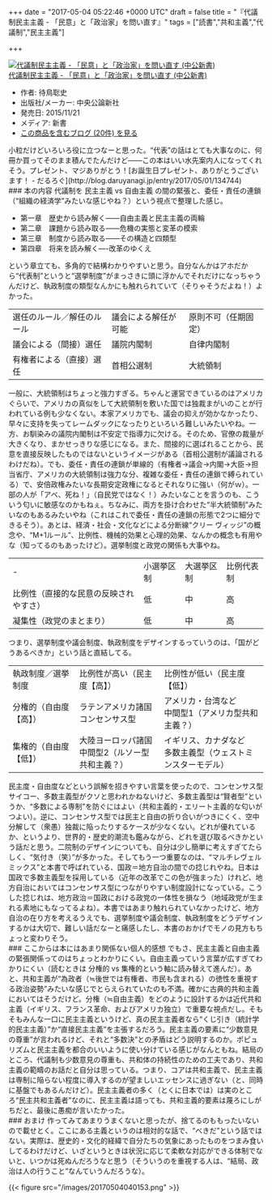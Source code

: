 
+++
date = "2017-05-04 05:22:46 +0000 UTC"
draft = false
title = "『代議制民主主義 - 「民意」と「政治家」を問い直す』"
tags = ["読書","共和主義","代議制","民主主義"]

+++
<div class="hatena-asin-detail"><a href="http://www.amazon.co.jp/exec/obidos/ASIN/4121023471/bestylesnet-22/"><img src="https://images-fe.ssl-images-amazon.com/images/I/41kdISlBoxL._SL160_.jpg" class="hatena-asin-detail-image" alt="代議制民主主義 - 「民意」と「政治家」を問い直す (中公新書)" title="代議制民主主義 - 「民意」と「政治家」を問い直す (中公新書)"/></a><div class="hatena-asin-detail-info"><a href="http://www.amazon.co.jp/exec/obidos/ASIN/4121023471/bestylesnet-22/">代議制民主主義 - 「民意」と「政治家」を問い直す (中公新書)</a><ul><li><span class="hatena-asin-detail-label">作者:</span> 待鳥聡史</li><li><span class="hatena-asin-detail-label">出版社/メーカー:</span> 中央公論新社</li><li><span class="hatena-asin-detail-label">発売日:</span> 2015/11/21</li><li><span class="hatena-asin-detail-label">メディア:</span> 新書</li><li><a href="http://d.hatena.ne.jp/asin/4121023471/bestylesnet-22" target="_blank">この商品を含むブログ (20件) を見る</a></li></ul></div><div class="hatena-asin-detail-foot"></div></div>小粒だけどいろいろ役に立つなーと思った。“代表”の話はとても大事なのに、何冊か買ってそのまま積んでたんだけど――この本はいい水先案内人になってくれそう。プレゼント、マジありがとう！[お誕生日プレゼント、ありがとうございます！ - だるろぐ](http://blog.daruyanagi.jp/entry/2017/05/01/134744)<br/>


<div class="section">
    ### 本の内容
    代議制を 民主主義 vs 自由主義 の間の緊張と、委任・責任の連鎖（“組織の経済学”みたいな感じやね？）という視点で整理した感じ。

<ul>
<li>第一章　歴史から読み解く――自由主義と民主主義の両輪</li>
<li>第二章　課題から読み取る――危機の実態と変革の模索</li>
<li>第三章　制度から読み取る――その構造と四類型</li>
<li>第四章　将来を読み解く―-改革のゆくえ</li>
</ul>という章立ても、多角的で結構わかりやすいと思う。自分なんかはアホだから“代表制”というと“選挙制度”がまっさきに頭に浮かんでそれだけになっちゃうんだけど、執政制度の類型なんかにも触れられていて（そりゃそうだよね！）よかった。

<table>
    <tbody><tr>
    <td>選任のルール／解任のルール</td>
    <td>議会による解任が可能</td>
    <td>原則不可（任期固定）</td>
    </tr>
    <tr>
    <td>議会による（間接）選任</td>
    <td>議院内閣制</td>
    <td>自律内閣制</td>
    </tr>
    <tr>
    <td>有権者による（直接）選任</td>
    <td>首相公選制</td>
    <td>大統領制</td>
    </tr>
</tbody></table>一般に、大統領制はちょっと強力すぎる。ちゃんと運営できているのはアメリカぐらいで、アメリカの真似をして大統領制を敷いた国では独裁まがいのことが行われている例も少なくない。本家アメリカでも、議会の抑えが効かなかったり、早々に支持を失ってレームダックになったりといろいろ難しいみたいやね。一方、お馴染みの議院内閣制は不安定で指導力に欠ける。そのため、官僚の裁量が大きくなり、まかせっきりな感じになる。また、間接的に選ばれることから、民意を直接反映したものではないというイメージがある（首相公選制が議論されるわけだね）。でも、委任・責任の連鎖が単線的（有権者→議会→内閣→大臣→担当省庁、アメリカの大統領制は強力な分、複雑な委任・責任の連鎖で縛られている）で、安倍政権みたいな長期安定政権になるとそれなりに強い（何がｗ）。一部の人が「アベ、死ね！」（自民党ではなく！）みたいなことを言うのも、こういう匂いに敏感なのかもねぇ。ちなみに、両方を掛け合わせた“半大統領制”みたいなのもあるみたいやね（これはこれで委任・責任の連鎖の形態で2つに細分できるそう）。あとは、経済・社会・文化などによる分断線“クリー ヴィッジ”の概念や、“M+1ルール”、比例性、機械的効果と心理的効果、なんかの概念も有用やな（知ってるのもあったけど）。選挙制度と政党の関係も大事やね。

<table>
    <tbody><tr>
    <td>-</td>
    <td>小選挙区制</td>
    <td>大選挙区制</td>
    <td>比例代表制</td>
    </tr>
    <tr>
    <td>比例性（直接的な民意の反映されやすさ）</td>
    <td>低</td>
    <td>中</td>
    <td>高</td>
    </tr>
    <tr>
    <td>凝集性（政党のまとまり）</td>
    <td>低</td>
    <td>中</td>
    <td>高</td>
    </tr>
</tbody></table>つまり、選挙制度や議会制度、執政制度をデザインするっていうのは、「国がどうあるべきか」という話と直結してる。

<table>
    <tbody><tr>
    <td>執政制度／選挙制度</td>
    <td>比例性が高い（民主度【高】）</td>
    <td>比例性が低い（民主度【低】）</td>
    </tr>
    <tr>
    <td>分権的（自由度【高】）</td>
    <td>ラテンアメリカ諸国<br/>コンセンサス型</td>
    <td>アメリカ・台湾など<br/>中間型1（アメリカ型共和主義？）</td>
    </tr>
    <tr>
    <td>集権的（自由度【低】）</td>
    <td>大陸ヨーロッパ諸国<br/>中間型2（ルソー型共和主義？）</td>
    <td>イギリス、カナダなど<br/>多数主義型（ウェストミンスターモデル）</td>
    </tr>
</tbody></table>民主度・自由度などという誤解を招きやすい言葉を使ったので、コンセンサス型サイコー、多数主義型がクソと思われかねないけど、多数主義型は“賢者型”というか、“多数による専制”を防ぐにはよい（共和主義的・エリート主義的な匂いがつよい）。逆に、コンセンサス型では民主と自由の折り合いがつきにくく、空中分解して（衆愚）独裁に陥ったりするケースが少なくない。どれが優れているか、というより、世界的・歴史的潮流も鑑みながら、どれを選び取るべきかという話だと思う。二院制のデザインについても、自分は少し簡単に考えすぎてたらしく、“気付き（笑）”が多かった。そしてもう一つ重要なのは、“マルチレヴェルミックス”と本書で呼ばれている、国政＝地方自治の間での捻じれやね。日本は国政で多数主義型を採用している（近年の改革でこの色が強まった）けれど、地方自治においてはコンセンサス型につながりやすい制度設計になっている。こうした捻じれは、地方政治＝国政における政党の一体性を損なう（地域政党が生まれる素地にもなってるよね）。本書ではあまり触れられていなかったけど、地方自治の在り方を考えるうえでも、選挙制度や議会制度、執政制度をどうデザインするかは大切で、難しい話だなーと痛感したし、本書のおかげでモノの見方もちょっと変わりそう。

</div>
<div class="section">
    ### ここからは本にはあまり関係ない個人的感想
    でもさ、民主主義と自由主義の緊張関係ってのはちょっとわかりにくい。自由主義っていう言葉が広すぎてわかりにくい（読むときは 分権的 vs 集権的という軸に読み替えて進んだ）。あと、共和主義が“為政者（≒後世では有権者、市民も含まれる）の徳性を重視する政治姿勢”みたいな感じでとらえられていたのも不満。確かに古典的共和主義においてはそうだけど。分権（≒自由主義）をどのように設計するかは近代共和主義（イギリス、フランス革命、およびアメリカ独立）で重要な視点だし。そもそもみんな一口に民主主義というけど、真の民主主義者なら“くじ引き（統計学的民主主義）”か“直接民主主義”を主張するだろう。民主主義の要素に“少数意見の尊重”が言われるけど、それと“多数決”との矛盾はどう説明するのか。ポピュリズムと民主主義を都合のいいように使い分けている感じがなんともね。結局のところ、代議制も少数意見の尊重も、共和体の持続性のための工夫であり、共和主義の範疇のお話だと自分は思っている。つまり、コアは共和主義で、民主主義は専制に陥らない程度に導入するのが望ましいエッセンスに過ぎない（と、同時に基盤でもあるんだけど）。民主主義者の多く（とくに日本では）は実のところ“民主共和主義者”なのに、民主主義は語っても、共和主義的要素は蔑ろにしがちだと、最後に愚痴が言いたかった。

</div>
<div class="section">
    ### おまけ
    作ってみてあまりうまくないと思ったが、捨てるのももったいないので載せとく。ここにある主義というのは相対的な話で、“べきだ”という話ではない。実際は、歴史的・文化的経緯で自分たちの気象にあったものをつまみ食いしてるわけだけど、いざというときは状況に応じて柔軟な対応ができる体制でないと、いつかは死ぬんだろうなと思う（そういうのを重視する人は、“結局、政治は人の行うこと”なんていうんだろうな）。

{{< figure src="/images/20170504040153.png"  >}}

</div>

